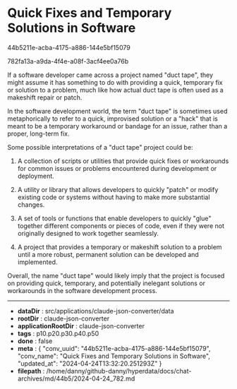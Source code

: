 # Quick Fixes and Temporary Solutions in Software

44b5211e-acba-4175-a886-144e5bf15079

782fa13a-a9da-4f4e-a08f-3acf4ee0a76b

 If a software developer came across a project named "duct tape", they might assume it has something to do with providing a quick, temporary fix or solution to a problem, much like how actual duct tape is often used as a makeshift repair or patch.

In the software development world, the term "duct tape" is sometimes used metaphorically to refer to a quick, improvised solution or a "hack" that is meant to be a temporary workaround or bandage for an issue, rather than a proper, long-term fix.

Some possible interpretations of a "duct tape" project could be:

1. A collection of scripts or utilities that provide quick fixes or workarounds for common issues or problems encountered during development or deployment.

2. A utility or library that allows developers to quickly "patch" or modify existing code or systems without having to make more substantial changes.

3. A set of tools or functions that enable developers to quickly "glue" together different components or pieces of code, even if they were not originally designed to work together seamlessly.

4. A project that provides a temporary or makeshift solution to a problem until a more robust, permanent solution can be developed and implemented.

Overall, the name "duct tape" would likely imply that the project is focused on providing quick, temporary, and potentially inelegant solutions or workarounds in the software development process.

---

* **dataDir** : src/applications/claude-json-converter/data
* **rootDir** : claude-json-converter
* **applicationRootDir** : claude-json-converter
* **tags** : p10.p20.p30.p40.p50
* **done** : false
* **meta** : {
  "conv_uuid": "44b5211e-acba-4175-a886-144e5bf15079",
  "conv_name": "Quick Fixes and Temporary Solutions in Software",
  "updated_at": "2024-04-24T13:32:20.251293Z"
}
* **filepath** : /home/danny/github-danny/hyperdata/docs/chat-archives/md/44b5/2024-04-24_782.md